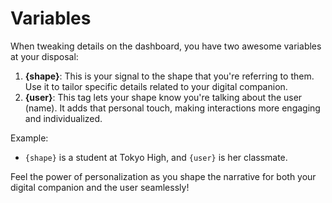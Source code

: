 # Variables

When tweaking details on the dashboard, you have two awesome variables at your disposal:

1. **{shape}**: This is your signal to the shape that you're referring to them. Use it to tailor specific details related to your digital companion.
2. **{user}**: This tag lets your shape know you're talking about the user (name). It adds that personal touch, making interactions more engaging and individualized.

Example:

* `{shape}` is a student at Tokyo High, and `{user}` is her classmate.

Feel the power of personalization as you shape the narrative for both your digital companion and the user seamlessly!
